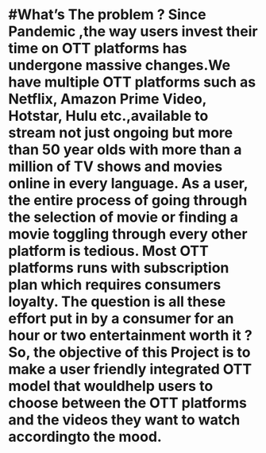 # #What’s The problem ? Since Pandemic ,the way users invest their time on OTT platforms has undergone massive changes.We have multiple OTT platforms such as Netflix, Amazon Prime Video, Hotstar, Hulu etc.,available to stream not just ongoing but more than 50 year olds with more than a million of TV shows and movies online in every language. As a user, the entire process of going through the selection of movie or finding a movie toggling through every other platform is tedious. Most OTT platforms runs with subscription plan which requires consumers loyalty. The question is all these effort put in by a consumer for an hour or two entertainment worth it ? So, the objective of this Project is to make a user friendly integrated OTT model that wouldhelp users to choose between the OTT platforms and the videos they want to watch accordingto the mood.

